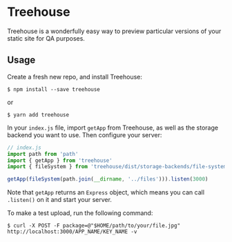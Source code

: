 # Treehouse

Treehouse is a wonderfully easy way to preview particular versions of your static site for QA purposes.

## Usage

Create a fresh new repo, and install Treehouse:

```
$ npm install --save treehouse
```

or

```
$ yarn add treehouse
```

In your `index.js` file, import `getApp` from Treehouse, as well as the storage backend you want to use. Then configure your server:

```JavaScript
// index.js
import path from 'path'
import { getApp } from 'treehouse'
import { fileSystem } from 'treehouse/dist/storage-backends/file-system'

getApp(fileSystem(path.join(__dirname, '../files'))).listen(3000)
```

Note that `getApp` returns an `Express` object, which means you can call `.listen()` on it and start your server.

To make a test upload, run the following command:

```
$ curl -X POST -F package=@"$HOME/path/to/your/file.jpg" http://localhost:3000/APP_NAME/KEY_NAME -v
```
